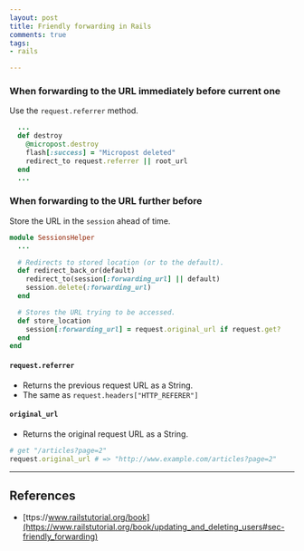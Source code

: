 ```yaml
---
layout: post
title: Friendly forwarding in Rails
comments: true
tags:
- rails

---
```


<!--more-->

### When forwarding to the URL immediately before current one

Use the `request.referrer` method.

```rb
  ...
  def destroy
    @micropost.destroy
    flash[:success] = "Micropost deleted"
    redirect_to request.referrer || root_url
  end
  ...
```

### When forwarding to the URL further before

Store the URL in the `session` ahead of time.

```rb
module SessionsHelper
  ...

  # Redirects to stored location (or to the default).
  def redirect_back_or(default)
    redirect_to(session[:forwarding_url] || default)
    session.delete(:forwarding_url)
  end

  # Stores the URL trying to be accessed.
  def store_location
    session[:forwarding_url] = request.original_url if request.get?
  end
end
```


#### `request.referrer`

- Returns the previous request URL as a String.
- The same as `request.headers["HTTP_REFERER"]`

#### `original_url`

- Returns the original request URL as a String.

```rb
# get "/articles?page=2"
request.original_url # => "http://www.example.com/articles?page=2"
```

---

## References

- [ttps://www.railstutorial.org/book](https://www.railstutorial.org/book/updating_and_deleting_users#sec-friendly_forwarding)
